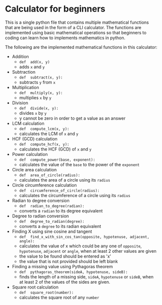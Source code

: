 # Calculator for beginners

This is a single python file that contains multiple mathematical functions that are being used in the form of a CLI calculator.
The functions are implemented using basic mathematical operations so that beginners to coding can learn how to implements mathematics in python.

The following are the implemented mathematical functions in this calculator:
 - Addition
	 - `def  add(x, y)`
	 - adds `x` and `y`
 - Subtraction
	 - `def  subtract(x, y):`
	 - subtracts `y` from `x`
 - Multiplication
	 - `def  multiply(x, y):`
	 - multiplies `x` by `y`
 - Division
	 - `def  divide(x, y):`
	 - divides `x` by `y`
	 - y cannot be zero in order to get a value as an answer
 - LCM calculation
	 - `def  compute_lcm(x, y):`
	 - calculates the LCM of `x` and `y`
 - HCF (GCD) calculation
	 - `def  compute_hcf(x, y):`
	 - calculates the HCF (GCD) of `x` and `y`
 - Power calculation
	 - `def  compute_power(base, exponent):`
	 - calculates the value of the `base` to the power of the `exponent`
 - Circle area calculation
	 - `def  area_of_circle(radius):`
	 - calculates the area of a circle using its `radius`
 - Circle circumference calculation
	 - `def  circumference_of_circle(radius):`
	 - calculates the circumference of a circle using its `radius`
 - Radian to degree conversion
	 - `def  radian_to_degree(radian):`
	 - converts a `radian` to its degree equivalent
 - Degree to radian conversion
	 - `def  degree_to_radian(degree):`
	 - converts a `degree` to its radian equivalent
 - Finding X using sine cosine and tangent
	 - `def  find_x_with_sin_cos_tan(opposite, hypotenuse, adjacent, angle):`
	 - calculates the value of x which could be any one of `opposite`, `hypotenuse`, `adjacent` or `angle`, when at least 2 other values are given
	 - the value to be found should be entered as 'x' 
	 - the value that is not provided should be left blank
 - Finding a missing value using Pythagoras theorem
	 - `def  pythagoras_theorem(sideA, hypotenuse, sideB):`
	 - finds the length of a missing side, `sideA`, `hypotenuse` or `sideB`, when at least 2 of the values of the sides are given.
 - Square root calculation
	 - `def  square_root(number):`
	 - calculates the square root of any `number`
